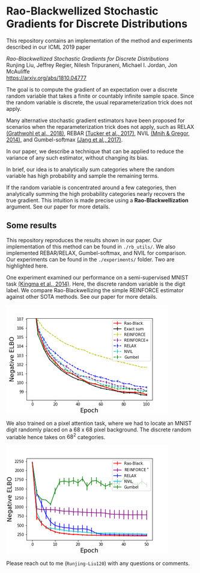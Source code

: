 # Rao-Blackwellized Stochastic Gradients for Discrete Distributions

This repository contains an implementation of the method and experiments described in our ICML 2019 paper

*Rao-Blackwellized Stochastic Gradients for Discrete Distributions* <br />
Runjing Liu, Jeffrey Regier, Nilesh Tripuraneni, Michael I. Jordan, Jon McAuliffe <br />
https://arxiv.org/abs/1810.04777 

The goal is to compute the gradient of an expectation
over a discrete random variable that takes a finite or countably infinite sample space. Since the random variable is discrete, the usual reparameterization trick does not apply. 

Many alternative stochastic gradient estimators have been proposed for scenarios when the 
reparameterization trick does not apply, such as RELAX [(Grathwohl et al., 2018)](https://arxiv.org/pdf/1711.00123.pdf), 
REBAR [(Tucker et al., 2017)](https://arxiv.org/abs/1703.07370),
NVIL [(Mnih & Gregor, 2014)](https://arxiv.org/abs/1402.0030), and Gumbel-softmax [(Jang et al., 2017)](https://arxiv.org/abs/1611.01144). 

In our paper, we describe a technique that can
be applied to reduce the variance of any such
estimator, without changing its bias. 

In brief, our idea is to analytically sum categories where the random variable has high probability and sample the remaining terms.

If the random variable is concentrated around a few categories, then analytically summing the high probability categories nearly recovers the true gradient. This intuition is made precise using a **Rao-Blackwellization** argument. See our paper for more details. 

## Some results
This repository reproduces the results shown in our paper. Our implementation of this method can be found in `./rb_utils/`. We also implemented REBAR/RELAX, Gumbel-softmax, and NVIL for comparison. Our experiments can be found in the `./experiments/` folder. Two are highlighted here. 

One experiment examined our performance on a semi-supervised MNIST task [(Kingma et al., 2014)](https://arxiv.org/abs/1406.5298). Here, the discrete random variable is the digit label. We compare Rao-Blackwellizing the simple REINFORCE estimator against other SOTA methods. See our paper for more details. 

![Comparison of our method (red) against other SOTA methods on the semi-supervised MNIST task, ](./experiments/icml_figures/ss_mnist_elbo_path.png)

We also trained on a pixel attention task, where we had to locate an MNIST digit randomly placed on a 68 x 68 pixel background. The discrete random variable hence takes on $68^2$ categories. 

![Comparison of our method (red) against other SOTA methods on the moving MNIST task. ](./experiments/icml_figures/moving_mnist_elbo_path.png)

Please reach out to me (`Runjing-Liu120`) with any questions or comments. 

